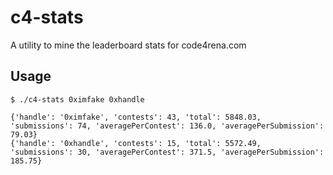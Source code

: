 # c4-stats

A utility to mine the leaderboard stats for code4rena.com

## Usage

```
$ ./c4-stats 0ximfake 0xhandle

{'handle': '0ximfake', 'contests': 43, 'total': 5848.03, 'submissions': 74, 'averagePerContest': 136.0, 'averagePerSubmission': 79.03}
{'handle': '0xhandle', 'contests': 15, 'total': 5572.49, 'submissions': 30, 'averagePerContest': 371.5, 'averagePerSubmission': 185.75}

```